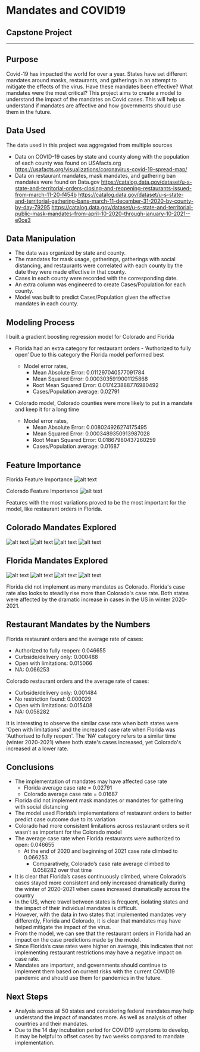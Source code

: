 # Mandates and COVID19 
## Capstone Project
-------
## Purpose
Covid-19 has impacted the world for over a year.
States have set different mandates around masks, restaurants, and gatherings in an attempt to mitigate the effects of the virus.
Have these mandates been effective?
What mandates were the most critical?
This project aims to create a model to understand the impact of the mandates on Covid cases.
This will help us understand if mandates are affective and how governments should use them in the future. 

## Data Used
The data used in this project was aggregated from multiple sources
- Data on COVID-19 cases by state and county along with the population of each county was found on USAfacts.org
https://usafacts.org/visualizations/coronavirus-covid-19-spread-map/
- Data on restaurant mandates, mask mandates, and gathering ban mandates were found on Data.gov
https://catalog.data.gov/dataset/u-s-state-and-territorial-orders-closing-and-reopening-restaurants-issued-from-march-11-20-f454b
https://catalog.data.gov/dataset/u-s-state-and-territorial-gathering-bans-march-11-december-31-2020-by-county-by-day-79295
https://catalog.data.gov/dataset/u-s-state-and-territorial-public-mask-mandates-from-april-10-2020-through-january-10-2021--e0ce3

## Data Manipulation
- The data was organized by state and county. 
- The mandates for mask usage, gatherings, gatherings with social distancing, and restaurants were correlated with each county by the date they were made effective in that county.
- Cases in each county were recorded with the corresponding date.
- An extra column was engineered to create Cases/Population for each county.
- Model was built to predict Cases/Population given the effective mandates in each county.

## Modeling Process
I built a gradient boosting regression model for Colorado and Florida
- Florida had an extra category for restaurant orders - ‘Authorized to fully open’
Due to this category the Florida model performed best 
  - Model error rates,
     - Mean Absolute Error: 0.011297040577091784
    - Mean Squared Error: 0.0003035919001125868
    - Root Mean Squared Error: 0.017423888776980492
    - Cases/Population average: 0.02791

- Colorado model, Colorado counties were more likely to put in a mandate and keep it for a long time
    - Model error rates,
        - Mean Absolute Error: 0.008024926274175495
        - Mean Squared Error: 0.0003489350913987028
        - Root Mean Squared Error: 0.01867980437260259
        - Cases/Population average: 0.01687

## Feature Importance
Florida Feature Importance
![alt text](Images/Florida%20Feature%20Importance.png)

Colorado Feature Importance
![alt text](Images/Colorado%20Feature%20Importance.png)

Features with the most variations proved to be the most important for the model, like restaurant orders in Florida. 

## Colorado Mandates Explored
![alt text](Images/Colorado%20Gatherings%20Orders.png)
![alt text](Images/Colorado%20Mask%20Mandate.png)
![alt text](Images/Colorado%20Restaurant%20Orders.png)
![alt text](Images/Colorado%20with%20SD%20orders.png)

## Florida Mandates Explored
![alt text](Images/Florida%20Gatherings%20Orders.png)
![alt text](Images/Florida%20Mask%20Mandate.png)
![alt text](Images/Florida%20Restaurant%20Orders.png)
![alt text](Images/Florida%20with%20SD%20orders.png)

Florida did not implement as many mandates as Colorado. Florida's case rate also looks to steadily rise more than Colorado's case rate. Both states were affected by the dramatic increase in cases in the US in winter 2020-2021. 

## Restaurant Mandates by the Numbers
Florida restaurant orders and the average rate of cases:

- Authorized to fully reopen: 0.046655
- Curbside/delivery only: 0.000488
- Open with limitations: 0.015066
- NA: 0.066253

Colorado restaurant orders and the average rate of cases:

- Curbside/delivery only: 0.001484
- No restriction found: 0.000029
- Open with limitations: 0.015408
- NA: 0.058282

It is interesting to observe the similar case rate when both states were 'Open with limitations' and the increased case rate when Florida was 'Authorised to fully reopen'. The 'NA' category refers to a similar time (winter 2020-2021) where both state's cases increased, yet Colorado's increased at a lower rate. 

## Conclusions
- The implementation of mandates may have affected case rate
    - Florida average case rate = 0.02791
    - Colorado average case rate = 0.01687
- Florida did not implement mask mandates or mandates for gathering with social distancing
- The model used Florida’s implementations of restaurant orders to better predict case outcome due to its variation
- Colorado had more consistent limitations across restaurant orders so it wasn’t as important for the Colorado model
- The average case rate when Florida restaurants were authorized to open: 0.046655
  - At the end of 2020 and beginning of 2021 case rate climbed to 0.066253
    - Comparatively, Colorado’s case rate average climbed to 0.058282 over that time
- It is clear that Florida’s cases continuously climbed, where Colorado’s cases stayed more consistent and only increased dramatically during the winter of 2020-2021 when cases increased dramatically across the country
- In the US, where travel between states is frequent, isolating states and the impact of their individual mandates is difficult. 
- However, with the data in two states that implemented mandates very differently, Florida and Colorado, it is clear that mandates may have helped mitigate the impact of the virus.
- From the model, we can see that the restaurant orders in Florida had an impact on the case predictions made by the model.  
- Since Florida’s case rates were higher on average, this indicates that not implementing restaurant restrictions may have a negative impact on case rate. 
- Mandates are important, and governments should continue to implement them based on current risks with the current COVID19 pandemic and should use them for pandemics in the future.

## Next Steps
- Analysis across all 50 states and considering federal mandates may help understand the impact of mandates more. As well as analysis of other countries and their mandates. 
- Due to the 14 day incubation period for COVID19 symptoms to develop, it may be helpful to offset cases by two weeks compared to mandate implementation.

